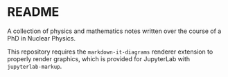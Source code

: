README
======

A collection of physics and mathematics notes written over the course of a PhD in Nuclear Physics.

This repository requires the `markdown-it-diagrams` renderer extension to properly render graphics, which is provided for JupyterLab with `jupyterlab-markup`.
